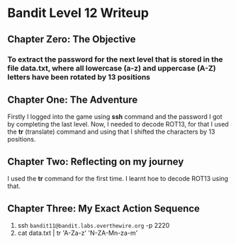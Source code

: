 # Bandit Level 12 Writeup

## Chapter Zero: The Objective

### To extract the password for the next level that is stored in the file data.txt, where all lowercase (a-z) and uppercase (A-Z) letters have been rotated by 13 positions

## Chapter One: The Adventure

Firstly I logged into the game using **ssh** command and the password I got by completing the last level. Now, I needed to decode ROT13, for that I used the **tr** (translate) command and using that I shifted the characters by 13 positions.

## Chapter Two: Reflecting on my journey

I used the **tr** command for the first time. I learnt hoe to decode ROT13 using that.

## Chapter Three: My Exact Action Sequence

1. ssh `bandit11@bandit.labs.overthewire.org` -p 2220
2. cat data.txt | tr 'A-Za-z' 'N-ZA-Mn-za-m'
